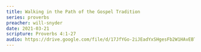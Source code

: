 ```yaml
---
title: Walking in the Path of the Gospel Tradition
series: proverbs
preacher: will-snyder
date: 2021-03-21
scripture: Proverbs 4:1-27
audio: https://drive.google.com/file/d/17JfYGo-2iJEadYxSHgesFb2W1HAvEBTx/view
---
```

